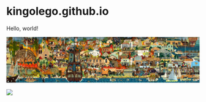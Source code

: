 # kingolego.github.io

Hello, world!

![Monterey Mural](/assets/The-Monterey-Mural-Guillermo-Wagner-Granizo-1983.jpg)


<img src="https://kingolego.github.io/assets/The-Monterey-Mural-Guillermo-Wagner-Granizo-1983.jpg" usemap="#image-map">

<map name="image-map">
    <area target="_blank" alt="Section 1" title="Section 1" href="www.example.com" coords="7,0,175,208" shape="rect">
    <area target="_blank" alt="Section 2" title="Section 2" href="www.example.com" coords="4,351,175,616" shape="rect">
    <area target="_blank" alt="Section Last" title="Section Last" href="www.example.com" coords="2457,1,2654,627" shape="rect">
</map>

